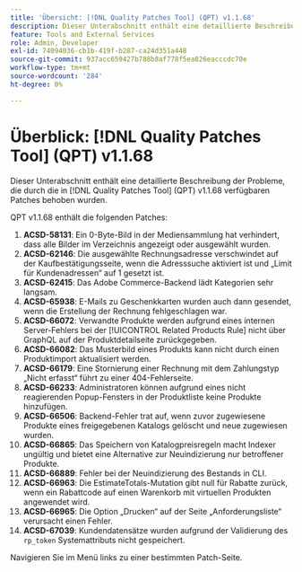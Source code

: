 ```yaml
---
title: 'Übersicht: [!DNL Quality Patches Tool] (QPT) v1.1.68'
description: Dieser Unterabschnitt enthält eine detaillierte Beschreibung der Probleme, die durch die in Version 1.1.68  [!DNL Quality Patches Tool]  Patches behoben wurden.
feature: Tools and External Services
role: Admin, Developer
exl-id: 74094036-cb1b-419f-b287-ca24d351a448
source-git-commit: 937acc659427b788b8af778f5ea826eacccdc70e
workflow-type: tm+mt
source-wordcount: '284'
ht-degree: 0%

---
```


# Überblick: [!DNL Quality Patches Tool] (QPT) v1.1.68

Dieser Unterabschnitt enthält eine detaillierte Beschreibung der Probleme, die durch die in [!DNL Quality Patches Tool] (QPT) v1.1.68 verfügbaren Patches behoben wurden.

QPT v1.1.68 enthält die folgenden Patches:
1. **ACSD-58131**: Ein 0-Byte-Bild in der Mediensammlung hat verhindert, dass alle Bilder im Verzeichnis angezeigt oder ausgewählt wurden.
1. **ACSD-62146**: Die ausgewählte Rechnungsadresse verschwindet auf der Kaufbestätigungsseite, wenn die Adresssuche aktiviert ist und „Limit für Kundenadressen“ auf 1 gesetzt ist.
1. **ACSD-62415**: Das Adobe Commerce-Backend lädt Kategorien sehr langsam.
1. **ACSD-65938**: E-Mails zu Geschenkkarten wurden auch dann gesendet, wenn die Erstellung der Rechnung fehlgeschlagen war.
1. **ACSD-66072**: Verwandte Produkte werden aufgrund eines internen Server-Fehlers bei der [!UICONTROL Related Products Rule] nicht über GraphQL auf der Produktdetailseite zurückgegeben.
1. **ACSD-66082**: Das Musterbild eines Produkts kann nicht durch einen Produktimport aktualisiert werden.
1. **ACSD-66179**: Eine Stornierung einer Rechnung mit dem Zahlungstyp „Nicht erfasst“ führt zu einer 404-Fehlerseite.
1. **ACSD-66233**: Administratoren können aufgrund eines nicht reagierenden Popup-Fensters in der Produktliste keine Produkte hinzufügen.
1. **ACSD-66506**: Backend-Fehler trat auf, wenn zuvor zugewiesene Produkte eines freigegebenen Katalogs gelöscht und neue zugewiesen wurden.
1. **ACSD-66865**: Das Speichern von Katalogpreisregeln macht Indexer ungültig und bietet eine Alternative zur Neuindizierung nur betroffener Produkte.
1. **ACSD-66889**: Fehler bei der Neuindizierung des Bestands in CLI.
1. **ACSD-66963**: Die EstimateTotals-Mutation gibt null für Rabatte zurück, wenn ein Rabattcode auf einen Warenkorb mit virtuellen Produkten angewendet wird.
1. **ACSD-66965**: Die Option „Drucken“ auf der Seite „Anforderungsliste“ verursacht einen Fehler.
1. **ACSD-67039**: Kundendatensätze wurden aufgrund der Validierung des `rp_token` Systemattributs nicht gespeichert.

Navigieren Sie im Menü links zu einer bestimmten Patch-Seite.
